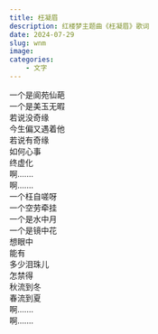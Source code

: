 ```yaml
---
title: 枉凝眉
description: 红楼梦主题曲《枉凝眉》歌词
date: 2024-07-29
slug: wnm
image: 
categories:
    - 文字
---
```



一个是阆苑仙葩<br>
一个是美玉无暇<br>
若说没奇缘<br>
今生偏又遇着他<br>
若说有奇缘<br>
如何心事<br>
终虚化<br>
啊.......<br>
啊.......<br>
一个枉自嗟呀<br>
一个空劳牵挂<br>
一个是水中月<br>
一个是镜中花<br>
想眼中<br>
能有<br>
多少泪珠儿<br>
怎禁得<br>
秋流到冬<br>
春流到夏<br>
啊.......<br>
啊.......<br>
